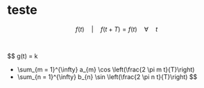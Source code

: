 # teste



$$ 
f(t) \quad | \quad f(t+T)=f(t) \quad \forall \quad t 
$$

</br>

$$
g(t) = 
k 
+ \sum_{m = 1}^{\infty} a_{m} \cos \left(\frac{2 \pi m t}{T}\right) 
+ \sum_{n = 1}^{\infty} b_{n} \sin \left(\frac{2 \pi n t}{T}\right)
$$



